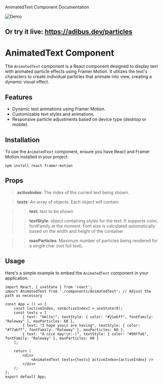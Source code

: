 AnimatedText Component Documentation

![Demo](https://i.ibb.co/jfcxxGr/demo.gif)

## Or try it live: https://adibus.dev/particles

# AnimatedText Component

The `AnimatedText` component is a React component designed to display text with animated particle effects using Framer Motion. It utilizes the text's characters to create individual particles that animate into view, creating a dynamic visual effect.

## Features

-   Dynamic text animations using Framer Motion.
-   Customizable text styles and animations.
-   Responsive particle adjustments based on device type (desktop or mobile).

## Installation

To use the `AnimatedText` component, ensure you have React and Framer Motion installed in your project:

    npm install react framer-motion

## Props

> **activeIndex**: The index of the current text being shown.

> **texts**: An array of objects. Each object will contain:

> > **text**: text to be shown

> > **textStyle**: object containing styles for the text. It supports color, fontFamily at the moment. Font size is calculated automatically based on the width and height of the container

> > **maxParticles**: Maximum number of particles being rendered for a single char (not full text).

## Usage

Here's a simple example to embed the `AnimatedText` component in your application:

```
import React, { useState } from 'react';
import AnimatedText from './components/AnimatedText'; // Adjust the path as necessary

const App = () => {
    const [activeIndex, setActiveIndex] = useState(0);
    const texts = [
        { text: "Hello!", textStyle: { color: "#21ebff", fontFamily: "Raleway" }, maxParticles: 60 },
        { text: "I hope you\n are having", textStyle: { color: "#77abff", fontFamily: "Raleway" }, maxParticles: 60 },
        { text: "A nice day!\n:-)", textStyle: { color: "#99ffa6", fontFamily: "Raleway" }, maxParticles: 60 }
    ];

    return (
        <div>
            <AnimatedText texts={texts} activeIndex={activeIndex} />
        </div>
    );
};
export default App;
```
